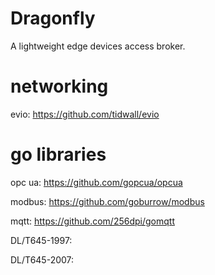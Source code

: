 # Dragonfly
A lightweight edge devices access broker.

# networking

evio: https://github.com/tidwall/evio

# go libraries
opc ua: https://github.com/gopcua/opcua

modbus: https://github.com/goburrow/modbus

mqtt: https://github.com/256dpi/gomqtt

DL/T645-1997:

DL/T645-2007: 
